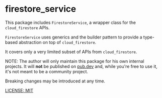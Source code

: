 # firestore_service

This package includes `FirestoreService`, a wrapper class for the `cloud_firestore` APIs.

`FirestoreService` uses generics and the builder pattern to provide a type-based abstraction on top of `cloud_firestore`.

It covers only a very limited subset of APIs from `cloud_firestore`.

NOTE: The author will only maintain this package for his own internal projects. It will **not** be published on [pub.dev](https://pub.dev) and, while you're free to use it, it's not meant to be a community project.

Breaking changes may be introduced at any time.

[LICENSE: MIT](LICENSE)